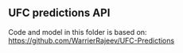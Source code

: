 ## UFC predictions API

Code and model in this folder is based on:
https://github.com/WarrierRajeev/UFC-Predictions
